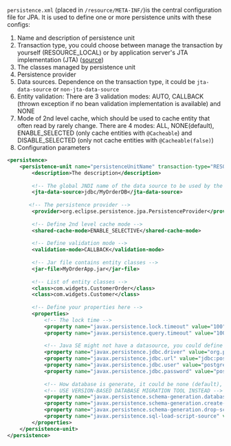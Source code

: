 `persistence.xml` (placed in `/resource/META-INF/`)is the central configuration file for JPA. It is used to define one or more persistence units with these configs:
1. Name and description of persistence unit
2. Transaction type, you could choose between manage the transaction by yourself (RESOURCE_LOCAL) or by application server's JTA implementation (JTA) ([source](http://tomee.apache.org/jpa-concepts.html))
3. The classes managed by persistence unit
4. Persistence provider
5. Data sources. Dependence on the transaction type, it could be `jta-data-source` or `non-jta-data-source`
6. Entity validation: There are 3 validation modes: AUTO, CALLBACK (thrown exception if no bean validation implementation is available) and NONE
7. Mode of 2nd level cache, which should be used to cache entity that often read by rarely change.
   There are 4 modes: ALL, NONE(default), ENABLE_SELECTED (only cache entities with `@Cacheable`) and DISABLE_SELECTED (only not cache entities with `@Cacheable(false)`)
8. Configuration parameters

```xml
<persistence>
    <persistence-unit name="persistenceUnitName" transaction-type="RESOURCE_LOCAL">
        <description>The description</description>
        
        <!-- The global JNDI name of the data source to be used by the JavaEE container -->
        <jta-data-source>jdbc/MyOrderDB</jta-data-source>
        
       <!-- The persistence provider -->
        <provider>org.eclipse.persistence.jpa.PersistenceProvider</provider>
        
        <!-- Define 2nd level cache mode -->
        <shared-cache-mode>ENABLE_SELECTIVE</shared-cache-mode>
        
        <!-- Define validation mode -->
        <validation-mode>CALLBACK</validation-mode>
        
        <!-- Jar file contains entity classes -->
        <jar-file>MyOrderApp.jar</jar-file>
        
        <!-- List of entity classes -->
        <class>com.widgets.CustomerOrder</class>
        <class>com.widgets.Customer</class>
        
        <!-- Define your properties here -->
        <properties>
            <!-- The lock time -->
            <property name="javax.persistence.lock.timeout" value="100"/>
            <property name="javax.persistence.query.timeout" value="100"/>
            
            <!-- Java SE might not have a datasource, you could define the login infor for the provider-->
            <property name="javax.persistence.jdbc.driver" value="org.postgresql.Driver" />
            <property name="javax.persistence.jdbc.url" value="jdbc:postgresql://localhost:5432/xyz" />
            <property name="javax.persistence.jdbc.user" value="postgres" />
            <property name="javax.persistence.jdbc.password" value="postgres" />
            
            <!-- How database is generate, it could be none (default), create, drop and drop and create -->
            <!-- USE VERSION-BASED DATABASE MIGRATION TOOL INSTEAD -->
            <property name="javax.persistence.schema-generation.database.action" value="drop-and-create" />
            <property name="javax.persistence.schema-generation.create-script-source" value="create-db.sql" />
            <property name="javax.persistence.schema-generation.drop-script-source" value="drop-db.sql" />
            <property name="javax.persistence.sql-load-script-source" value="data.sql" />
        </properties>
    </persistence-unit>
</persistence>
```
